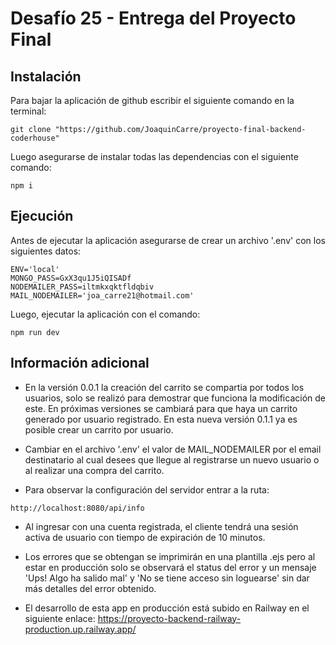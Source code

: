 # Desafío 25 - Entrega del Proyecto Final

## Instalación
Para bajar la aplicación de github escribir el siguiente comando en la terminal:
```
git clone "https://github.com/JoaquinCarre/proyecto-final-backend-coderhouse"
```

Luego asegurarse de instalar todas las dependencias con el siguiente comando:
```
npm i
```

## Ejecución
Antes de ejecutar la aplicación asegurarse de crear un archivo '.env' con los siguientes datos:
```
ENV='local'
MONGO_PASS=GxX3qu1J5iQISADf
NODEMAILER_PASS=iltmkxqktfldqbiv
MAIL_NODEMAILER='joa_carre21@hotmail.com'
```

Luego, ejecutar la aplicación con el comando:
```
npm run dev
```

## Información adicional
- En la versión 0.0.1 la creación del carrito se compartia por todos los usuarios, solo se realizó para demostrar que funciona la modificación de este. En próximas versiones se cambiará para que haya un carrito generado por usuario registrado. En esta nueva versión 0.1.1 ya es posible crear un carrito por usuario.

- Cambiar en el archivo '.env' el valor de MAIL_NODEMAILER por el email destinatario al cual desees que llegue al registrarse un nuevo usuario o al realizar una compra del carrito.

- Para observar la configuración del servidor entrar a la ruta:
```
http://localhost:8080/api/info
```

- Al ingresar con una cuenta registrada, el cliente tendrá una sesión activa de usuario con tiempo de expiración de 10 minutos.

- Los errores que se obtengan se imprimirán en una plantilla .ejs pero al estar en producción solo se observará el status del error y un mensaje 'Ups! Algo ha salido mal' y 'No se tiene acceso sin loguearse' sin dar más detalles del error obtenido.

- El desarrollo de esta app en producción está subido en Railway en el siguiente enlace:
https://proyecto-backend-railway-production.up.railway.app/